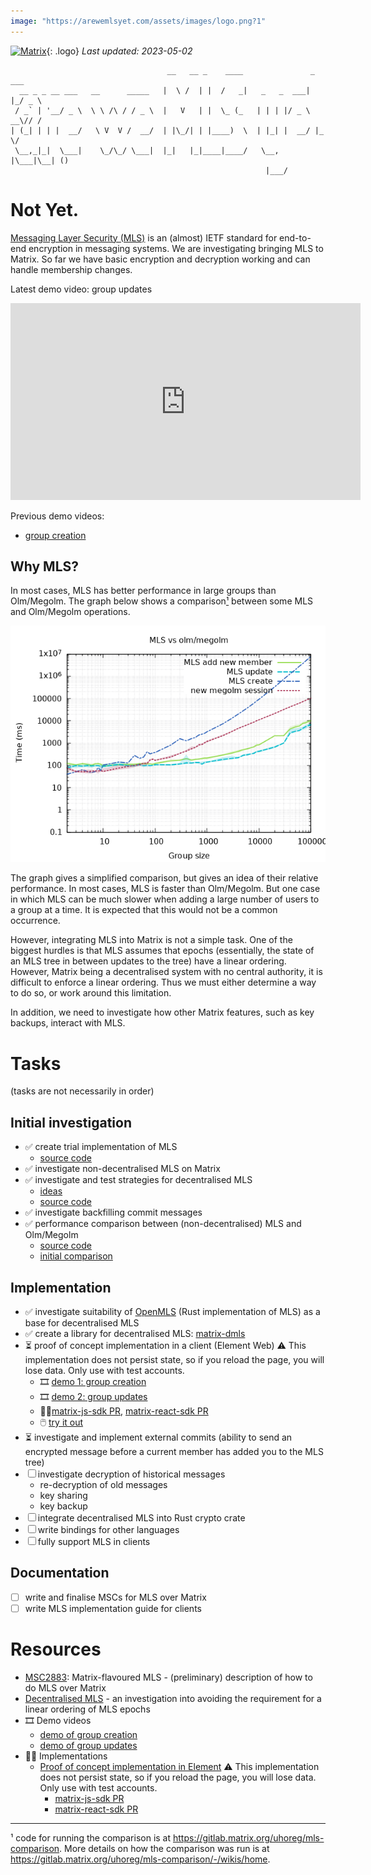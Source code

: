 ```yaml
---
image: "https://arewemlsyet.com/assets/images/logo.png?1"
---
```

[![Matrix](/assets/images/matrix-logo-white.svg)](https://matrix.org){: .logo} _Last updated: 2023-05-02_

```
                                   __   __ _    ____               _   ___ 
  __ _ _ __ ___   __      _____   |  \ /  | |  /   _|   _   _  ___| |_/ _ \
 / _` | '__/ _ \  \ \ /\ / / _ \  |   V   | |  \_ (_   | | | |/ _ \ __\// /
| (_| | | |  __/   \ V  V /  __/  | |\_/| | |____)  \  | |_| |  __/ |_  \/ 
 \__,_|_|  \___|    \_/\_/ \___|  |_|   |_|____|____/   \__, |\___|\__| () 
                                                         |___/             
```

# Not Yet.

[Messaging Layer Security (MLS)](https://messaginglayersecurity.rocks/) is an
(almost) IETF standard for end-to-end encryption in messaging systems.  We are
investigating bringing MLS to Matrix.  So far we have basic encryption and
decryption working and can handle membership changes.

Latest demo video: group updates

<iframe title="MLS Element demo - group updates 2023-04-21" src="https://scitech.video/videos/embed/b4e06441-2294-4878-babe-1a6c685637cf" allowfullscreen="" sandbox="allow-same-origin allow-scripts allow-popups" width="560" height="315" frameborder="0"></iframe>

Previous demo videos:

- [group creation](https://scitech.video/w/sfMitVx1Zej4Yvvu3fAK5B)

## Why MLS?

In most cases, MLS has better performance in large groups than Olm/Megolm.  The
graph below shows a comparison[¹](#fn1) between some MLS and Olm/Megolm operations.

![Comparison graph](comparison.png)

The graph gives a simplified comparison, but gives an idea of their relative
performance.  In most cases, MLS is faster than Olm/Megolm.  But one case in
which MLS can be much slower when adding a large number of users to a group at
a time.  It is expected that this would not be a common occurrence.

However, integrating MLS into Matrix is not a simple task.  One of the biggest
hurdles is that MLS assumes that epochs (essentially, the state of an MLS tree
in between updates to the tree) have a linear ordering.  However, Matrix being
a decentralised system with no central authority, it is difficult to enforce a
linear ordering.  Thus we must either determine a way to do so, or work around
this limitation.

In addition, we need to investigate how other Matrix features, such as key
backups, interact with MLS.

# Tasks

(tasks are not necessarily in order)

## Initial investigation
- ✅ create trial implementation of MLS
  - [source code](https://gitlab.matrix.org/matrix-org/mls-ts/)
- ✅ investigate non-decentralised MLS on Matrix
- ✅ investigate and test strategies for decentralised MLS
  - [ideas](https://gitlab.matrix.org/matrix-org/mls-ts/-/blob/decentralised2/decentralised.org)
  - [source
    code](https://gitlab.matrix.org/matrix-org/mls-ts/-/tree/decentralised2)
- ✅ investigate backfilling commit messages
- ✅ performance comparison between (non-decentralised) MLS and Olm/Megolm
  - [source code](https://gitlab.matrix.org/uhoreg/mls-comparison)
  - [initial comparison](https://gitlab.matrix.org/uhoreg/mls-comparison/-/wikis/home)

## Implementation
- ✅ investigate suitability of [OpenMLS](https://github.com/openmls/openmls)
  (Rust implementation of MLS) as a base for decentralised MLS
- ✅ create a library for decentralised MLS: [matrix-dmls](https://gitlab.matrix.org/uhoreg/matrix-dmls)
- ⏳ proof of concept implementation in a client (Element Web) ⚠️ This
  implementation does not persist state, so if you reload the page, you will
  lose data.  Only use with test accounts.
  - 🎞️ [demo 1: group creation](https://scitech.video/w/sfMitVx1Zej4Yvvu3fAK5B)
  - 🎞️ [demo 2: group updates](https://scitech.video/w/oksixuh4b1LT3cVQoMy1Ac)
  - 🧑‍💻[matrix-js-sdk
    PR](https://github.com/matrix-org/matrix-js-sdk/pull/3306),
    [matrix-react-sdk
    PR](https://github.com/matrix-org/matrix-react-sdk/pull/10669)
  - 🖱️ [try it out](https://element-mls-proof-of-concept.netlify.app)
- ⏳ investigate and implement external commits (ability to send an encrypted
  message before a current member has added you to the MLS tree)
- ☐ investigate decryption of historical messages
  - re-decryption of old messages
  - key sharing
  - key backup
- ☐ integrate decentralised MLS into Rust crypto crate
- ☐ write bindings for other languages
- ☐ fully support MLS in clients

## Documentation
- ☐ write and finalise MSCs for MLS over Matrix
- ☐ write MLS implementation guide for clients

# Resources

- [MSC2883](https://github.com/matrix-org/matrix-spec-proposals/pull/2883):
  Matrix-flavoured MLS - (preliminary) description of how to do MLS over Matrix
- [Decentralised
  MLS](https://gitlab.matrix.org/matrix-org/mls-ts/-/blob/decentralised2/decentralised.org) -
  an investigation into avoiding the requirement for a linear ordering of MLS epochs
- 🎞️ Demo videos
  - [demo of group creation](https://scitech.video/w/sfMitVx1Zej4Yvvu3fAK5B)
  - [demo of group updates](https://scitech.video/w/oksixuh4b1LT3cVQoMy1Ac)
- 🧑‍💻 Implementations
  - [Proof of concept implementation in
    Element](https://element-mls-proof-of-concept.netlify.app) ⚠️ This
    implementation does not persist state, so if you reload the page, you will
    lose data.  Only use with test accounts.
    - [matrix-js-sdk PR](https://github.com/matrix-org/matrix-js-sdk/pull/3306)
    - [matrix-react-sdk
      PR](https://github.com/matrix-org/matrix-react-sdk/pull/10669)

-----

<a name="fn1">¹</a> code for running the comparison is at
<https://gitlab.matrix.org/uhoreg/mls-comparison>. More details on how the
comparison was run is at
<https://gitlab.matrix.org/uhoreg/mls-comparison/-/wikis/home>.
